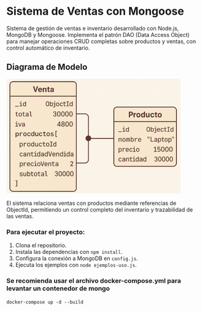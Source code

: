 # Sistema de Ventas con Mongoose

Sistema de gestión de ventas e inventario desarrollado con Node.js, MongoDB y Mongoose. Implementa el patrón DAO (Data Access Object) para manejar operaciones CRUD completas sobre productos y ventas, con control automático de inventario.

## Diagrama de Modelo

![Diagrama de Modelos](diagrama.png)

El sistema relaciona ventas con productos mediante referencias de ObjectId, permitiendo un control completo del inventario y trazabilidad de las ventas.

### Para ejecutar el proyecto:
1. Clona el repositorio.
2. Instala las dependencias con `npm install`.
3. Configura la conexión a MongoDB en `config.js`.
4. Ejecuta los ejemplos con `node ejemplos-uso.js`.

### Se recomienda usar el archivo docker-compose.yml para levantar un contenedor de mongo 
```docker-compose up -d --build```
